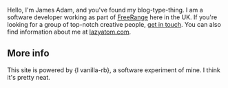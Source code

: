 Hello, I'm James Adam, and you've found my blog-type-thing. I am a software developer working as part of [FreeRange](http://gofreerange.com) here in the UK. If you're looking for a group of top-notch creative people, [get in touch](http://gofreerange.com). You can also find information about me at [lazyatom.com](http://lazyatom.com).

More info
---
This site is powered by {l vanilla-rb}, a software experiment of mine. I think it's pretty neat.
